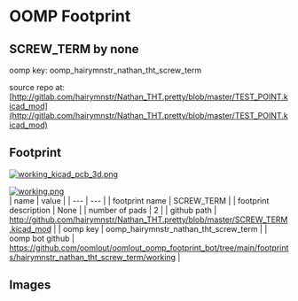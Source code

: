 # OOMP Footprint  
## SCREW_TERM  by none  
  
oomp key: oomp_hairymnstr_nathan_tht_screw_term  
  
source repo at: [http://gitlab.com/hairymnstr/Nathan_THT.pretty/blob/master/TEST_POINT.kicad_mod](http://gitlab.com/hairymnstr/Nathan_THT.pretty/blob/master/TEST_POINT.kicad_mod)  
## Footprint  
  
[![working_kicad_pcb_3d.png](working_kicad_pcb_3d_600.png)](working_kicad_pcb_3d.png)  
  
[![working.png](working_600.png)](working.png)  
| name | value | 
| --- | --- | 
| footprint name | SCREW_TERM | 
| footprint description | None | 
| number of pads | 2 | 
| github path | http://github.com/hairymnstr/Nathan_THT.pretty/blob/master/SCREW_TERM.kicad_mod | 
| oomp key | oomp_hairymnstr_nathan_tht_screw_term | 
| oomp bot github | https://github.com/oomlout/oomlout_oomp_footprint_bot/tree/main/footprints/hairymnstr_nathan_tht_screw_term/working | 
## Images  

